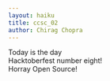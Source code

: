 ```yaml
---
layout: haiku
title: ccsc_02 
author: Chirag Chopra
---
```

Today is the day <br>
Hacktoberfest number eight! <br>
Horray Open Source! <br>